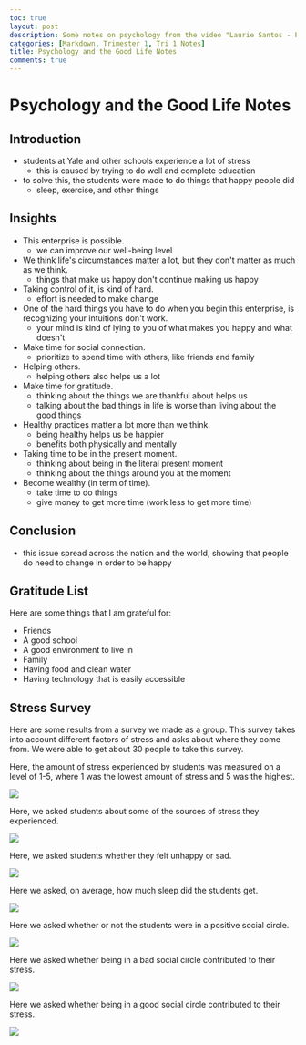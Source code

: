 ```yaml
---
toc: true
layout: post
description: Some notes on psychology from the video "Laurie Santos - Psychology and the Good Life".
categories: [Markdown, Trimester 1, Tri 1 Notes]
title: Psychology and the Good Life Notes
comments: true
---
```


# Psychology and the Good Life Notes

## Introduction
- students at Yale and other schools experience a lot of stress
  - this is caused by trying to do well and complete education
- to solve this, the students were made to do things that happy people did
  - sleep, exercise, and other things

## Insights
- This enterprise is possible.
  - we can improve our well-being level
- We think life's circumstances matter a lot, but they don't matter as much as we think.
  - things that make us happy don't continue making us happy
- Taking control of it, is kind of hard.
  - effort is needed to make change
- One of the hard things you have to do when you begin this enterprise, is recognizing your intuitions don't work.
  - your mind is kind of lying to you of what makes you happy and what doesn't
- Make time for social connection.
  - prioritize to spend time with others, like friends and family
- Helping others.
  - helping others also helps us a lot
- Make time for gratitude.
  - thinking about the things we are thankful about helps us
  - talking about the bad things in life is worse than living about the good things
- Healthy practices matter a lot more than we think.
  - being healthy helps us be happier
  - benefits both physically and mentally
- Taking time to be in the present moment.
  - thinking about being in the literal present moment
  - thinking about the things around you at the moment
- Become wealthy (in term of time).
  - take time to do things
  - give money to get more time (work less to get more time)

## Conclusion
- this issue spread across the nation and the world, showing that people do need to change in order to be happy

## Gratitude List

Here are some things that I am grateful for:
- Friends
- A good school
- A good environment to live in
- Family
- Having food and clean water
- Having technology that is easily accessible

## Stress Survey

Here are some results from a survey we made as a group. This survey takes into account different factors of stress and asks about where they come from. We were able to get about 30 people to take this survey.


Here, the amount of stress experienced by students was measured on a level of 1-5, where 1 was the lowest amount of stress and 5 was the highest.

![]({{site.baseurl}}/images/stressamount.png)

Here, we asked students about some of the sources of stress they experienced.

![]({{site.baseurl}}/images/stresssource.png)

Here, we asked students whether they felt unhappy or sad.

![]({{site.baseurl}}/images/stressdepression.png)

Here we asked, on average, how much sleep did the students get.

![]({{site.baseurl}}/images/sleep.png)

Here we asked whether or not the students were in a positive social circle.

![]({{site.baseurl}}/images/socialcircle.png)

Here we asked whether being in a bad social circle contributed to their stress.

![]({{site.baseurl}}/images/socialcirclestress.png)

Here we asked whether being in a good social circle contributed to their stress.

![]({{site.baseurl}}/images/stresssource.png)